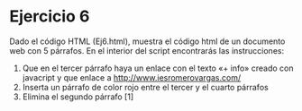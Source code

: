 # Ejercicio 6

Dado  el  código  HTML  (Ej6.html),  muestra  el  código  html  de  un  documento  web  con  5 
párrafos. 
En el interior del script encontrarás las instrucciones: 
1. Que en el tercer párrafo haya un enlace con el texto «+ info» creado con javacript 
y que enlace a http://www.iesromerovargas.com/ 
2. Inserta un párrafo de color rojo entre el tercer y el cuarto párrafos 
3. Elimina el segundo párrafo [1] 
